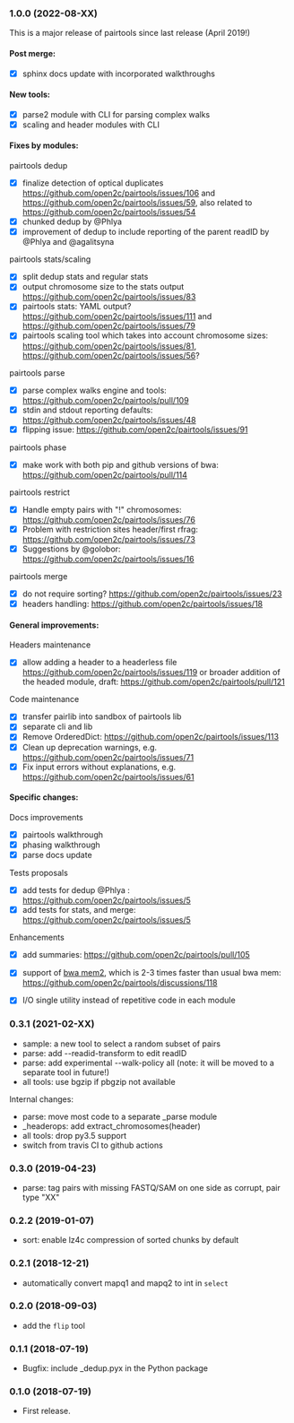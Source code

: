 ### 1.0.0 (2022-08-XX) ###

This is a major release of pairtools since last release (April 2019!)

#### Post merge:

- [x] sphinx docs update with incorporated walkthroughs

#### New tools:
- [x] parse2 module with CLI for parsing complex walks
- [x] scaling and header modules with CLI

#### Fixes by modules:

pairtools dedup
- [x] finalize detection of optical duplicates https://github.com/open2c/pairtools/issues/106 and https://github.com/open2c/pairtools/issues/59, also related to  https://github.com/open2c/pairtools/issues/54 
- [x] chunked dedup by @Phlya 
- [x] improvement of dedup to include reporting of the parent readID by @Phlya and @agalitsyna

pairtools stats/scaling
- [x] split dedup stats and regular stats
- [x] output chromosome size to the stats output https://github.com/open2c/pairtools/issues/83 
- [x] pairtools stats: YAML output? https://github.com/open2c/pairtools/issues/111  and https://github.com/open2c/pairtools/issues/79
- [x] pairtools scaling tool which takes into account chromosome sizes: https://github.com/open2c/pairtools/issues/81,  https://github.com/open2c/pairtools/issues/56? 

pairtools parse
- [x] parse complex walks engine and tools: https://github.com/open2c/pairtools/pull/109
- [x] stdin and stdout reporting defaults: https://github.com/open2c/pairtools/issues/48 
- [x] flipping issue: https://github.com/open2c/pairtools/issues/91 

pairtools phase
- [x] make work with both pip and github versions of bwa: https://github.com/open2c/pairtools/pull/114

pairtools restrict
- [x] Handle empty pairs with "!" chromosomes: https://github.com/open2c/pairtools/issues/76 
- [x] Problem with restriction sites header/first rfrag: https://github.com/open2c/pairtools/issues/73 
- [x] Suggestions by @golobor: https://github.com/open2c/pairtools/issues/16

pairtools merge
- [x] do not require sorting? https://github.com/open2c/pairtools/issues/23 
- [x] headers handling: https://github.com/open2c/pairtools/issues/18

#### General improvements:

Headers maintenance
- [x] allow adding a header to a headerless file https://github.com/open2c/pairtools/issues/119
or broader addition of the headed module, draft: https://github.com/open2c/pairtools/pull/121 

Code maintenance
- [x] transfer pairlib into sandbox of pairtools lib
- [x] separate cli and lib
- [x] Remove OrderedDict: https://github.com/open2c/pairtools/issues/113 
- [x] Clean up deprecation warnings, e.g. https://github.com/open2c/pairtools/issues/71
- [x] Fix input errors without explanations, e.g. https://github.com/open2c/pairtools/issues/61 

#### Specific changes: 

Docs improvements
- [x] pairtools walkthrough
- [x] phasing walkthrough
- [x] parse docs update

Tests proposals
- [x] add tests for dedup @Phlya : https://github.com/open2c/pairtools/issues/5
- [x] add tests for stats, and merge: https://github.com/open2c/pairtools/issues/5

Enhancements
- [x] add summaries: https://github.com/open2c/pairtools/pull/105 
- [x] support of [bwa mem2]( https://github.com/bwa-mem2/bwa-mem2), which is 2-3 times faster than usual bwa mem: https://github.com/open2c/pairtools/discussions/118
- [x] I/O single utility instead of repetitive code in each module


### 0.3.1 (2021-02-XX) ###

* sample: a new tool to select a random subset of pairs
* parse: add --readid-transform to edit readID
* parse: add experimental --walk-policy all (note: it will be moved 
  to a separate tool in future!) 
* all tools: use bgzip if pbgzip not available

Internal changes:
* parse: move most code to a separate _parse module
* _headerops: add extract_chromosomes(header)  
* all tools: drop py3.5 support
* switch from travis CI to github actions

### 0.3.0 (2019-04-23) ###

* parse: tag pairs with missing FASTQ/SAM on one side as corrupt, pair type "XX"

### 0.2.2 (2019-01-07) ###

* sort: enable lz4c compression of sorted chunks by default

### 0.2.1 (2018-12-21) ###

* automatically convert mapq1 and mapq2 to int in `select`

### 0.2.0 (2018-09-03) ###

* add the `flip` tool

### 0.1.1 (2018-07-19) ###

* Bugfix: include _dedup.pyx in the Python package

### 0.1.0 (2018-07-19) ###

* First release.
